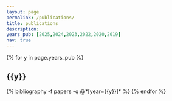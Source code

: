 ```yaml
---
layout: page
permalink: /publications/
title: publications
description: 
years_pub: [2025,2024,2023,2022,2020,2019]
nav: true
---
```


<div class="publications">

{% for y in page.years_pub %}
  <h2 class="year" style="width:110%;">{{y}}</h2>
  {% bibliography -f papers -q @*[year={{y}}]* %}
{% endfor %}

</div>
